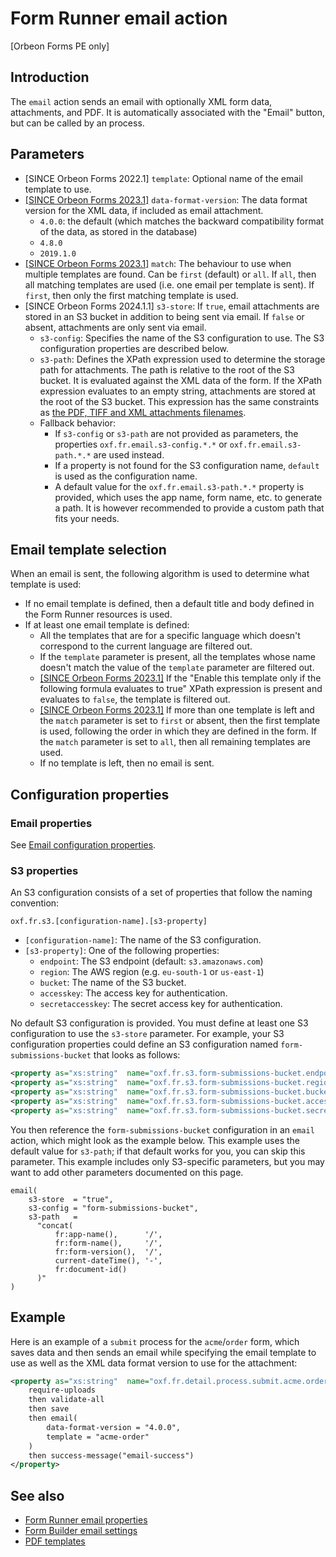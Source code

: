 # Form Runner email action

[Orbeon Forms PE only]

##  Introduction

The `email` action sends an email with optionally XML form data, attachments, and PDF. It is automatically associated with the "Email" button, but can be called by an process.  

## Parameters

- [SINCE Orbeon Forms 2022.1] `template`: Optional name of the email template to use.
- [\[SINCE Orbeon Forms 2023.1\]](/release-notes/orbeon-forms-2023.1.md) `data-format-version`: The data format version for the XML data, if included as email attachment.
  - `4.0.0`: the default (which matches the backward compatibility format of the data, as stored in the database)
  - `4.8.0`
  - `2019.1.0`
- [\[SINCE Orbeon Forms 2023.1\]](/release-notes/orbeon-forms-2023.1.md) `match`: The behaviour to use when multiple templates are found. Can be `first` (default) or `all`. If `all`, then all matching templates are used (i.e. one email per template is sent). If `first`, then only the first matching template is used.
- [SINCE Orbeon Forms 2024.1.1] `s3-store`: If `true`, email attachments are stored in an S3 bucket in addition to being sent via email. If `false` or absent, attachments are only sent via email.
    - `s3-config`: Specifies the name of the S3 configuration to use. The S3 configuration properties are described below.
    - `s3-path`: Defines the XPath expression used to determine the storage path for attachments. The path is relative to the root of the S3 bucket. It is evaluated against the XML data of the form. If the XPath expression evaluates to an empty string, attachments are stored at the root of the S3 bucket. This expression has the same constraints as [the PDF, TIFF and XML attachments filenames](https://doc.orbeon.com/configuration/properties/form-runner/form-runner-detail-page/form-runner-email#attachment-properties).
    - Fallback behavior:
      - If `s3-config` or `s3-path` are not provided as parameters, the properties `oxf.fr.email.s3-config.*.*` or `oxf.fr.email.s3-path.*.*` are used instead.
      - If a property is not found for the S3 configuration name, `default` is used as the configuration name.
      - A default value for the `oxf.fr.email.s3-path.*.*` property is provided, which uses the app name, form name, etc. to generate a path. It is however recommended to provide a custom path that fits your needs.

## Email template selection

When an email is sent, the following algorithm is used to determine what template is used:
- If no email template is defined, then a default title and body defined in the Form Runner resources is used.
- If at least one email template is defined:
  - All the templates that are for a specific language which doesn't correspond to the current language are filtered out.
  - If the `template` parameter is present, all the templates whose name doesn't match the value of the `template` parameter are filtered out.
  - [\[SINCE Orbeon Forms 2023.1\]](/release-notes/orbeon-forms-2023.1.md) If the "Enable this template only if the following formula evaluates to true" XPath expression is present and evaluates to `false`, the template is filtered out.
  - [\[SINCE Orbeon Forms 2023.1\]](/release-notes/orbeon-forms-2023.1.md) If more than one template is left and the `match` parameter is set to `first` or absent, then the first template is used, following the order in which they are defined in the form. If the `match` parameter is set to `all`, then all remaining templates are used.
  - If no template is left, then no email is sent.

## Configuration properties

### Email properties

See [Email configuration properties](/configuration/properties/form-runner-email.md).

### S3 properties

An S3 configuration consists of a set of properties that follow the naming convention:

```
oxf.fr.s3.[configuration-name].[s3-property]
```

- `[configuration-name]`: The name of the S3 configuration.
- `[s3-property]`: One of the following properties:
  - `endpoint`: The S3 endpoint (default: `s3.amazonaws.com`)
  - `region`: The AWS region (e.g. `eu-south-1` or `us-east-1`)
  - `bucket`: The name of the S3 bucket.
  - `accesskey`: The access key for authentication.
  - `secretaccesskey`: The secret access key for authentication.

No default S3 configuration is provided. You must define at least one S3 configuration to use the `s3-store` parameter. For example, your S3 configuration properties could define an S3 configuration named `form-submissions-bucket` that looks as follows:

```xml
<property as="xs:string"  name="oxf.fr.s3.form-submissions-bucket.endpoint"        value="s3.amazonaws.com"/>
<property as="xs:string"  name="oxf.fr.s3.form-submissions-bucket.region"          value="us-east-1"/>
<property as="xs:string"  name="oxf.fr.s3.form-submissions-bucket.bucket"          value="form-submissions"/>
<property as="xs:string"  name="oxf.fr.s3.form-submissions-bucket.accesskey"       value="YYDLE3Z65JK7SZLB5RXB"/>
<property as="xs:string"  name="oxf.fr.s3.form-submissions-bucket.secretaccesskey" value="1csA5grUiF/TcAD7lOkWd0KBrYLDhQtK5sWl163U"/>
```

You then reference the `form-submissions-bucket` configuration in an `email` action, which might look as the example below. This example uses the default value for `s3-path`; if that default works for you, you can skip this parameter. This example includes only S3-specific parameters, but you may want to add other parameters documented on this page. 

```
email(
    s3-store  = "true",
    s3-config = "form-submissions-bucket",
    s3-path   =
      "concat(
          fr:app-name(),      '/',
          fr:form-name(),     '/',
          fr:form-version(),  '/',
          current-dateTime(), '-',
          fr:document-id()
      )"
)
```

## Example

Here is an example of a `submit` process for the `acme`/`order` form, which saves data and then sends an email while specifying the email template to use as well as the XML data format version to use for the attachment:

```xml
<property as="xs:string"  name="oxf.fr.detail.process.submit.acme.order">
    require-uploads
    then validate-all
    then save
    then email(
        data-format-version = "4.0.0",
        template = "acme-order"
    )
    then success-message("email-success")
</property>
```

## See also

- [Form Runner email properties](/configuration/properties/form-runner-email.md)
- [Form Builder email settings](/form-builder/email-settings.md)
- [PDF templates](/form-runner/feature/pdf-templates.md)
